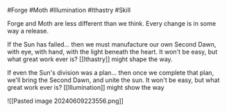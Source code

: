 #Forge #Moth #Illumination #Ithastry #Skill 

Forge and Moth are less different than we think. Every change is in some way a release.

If the Sun has failed… then we must manufacture our own Second Dawn, with eye, with hand, with the light beneath the heart. It won't be easy, but what great work ever is? [[Ithastry]] might shape the way.

If even the Sun's division was a plan... then once we complete that plan, we'll bring the Second Dawn, and unite the sun. It won't be easy, but what great work ever is? [[Illumination]] might show the way

![[Pasted image 20240609223556.png]]